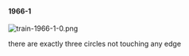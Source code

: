 #### 1966-1
![train-1966-1-0.png](https://github.com/lil-lab/nlvr/raw/master/nlvr/train/images/48/train-1966-1-0.png "train-1966-1-0.png")

there are exactly three circles not touching any edge